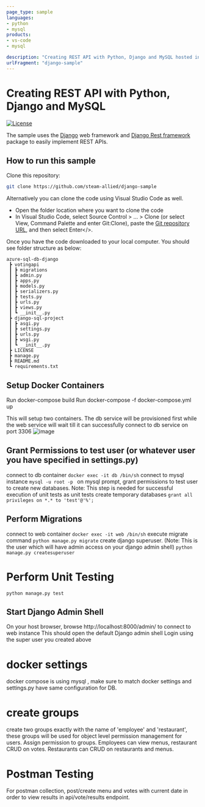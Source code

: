 ```yaml
---
page_type: sample
languages:
- python
- mysql
products:
- vs-code
- mysql

description: "Creating REST API with Python, Django and MySQL hosted in docker"
urlFragment: "django-sample"
---
```


# Creating REST API with Python, Django and MySQL

[![License](https://img.shields.io/badge/license-MIT-green.svg)](https://github.com/azure-samples/azure-sql-db-django/blob/main/LICENSE)

The sample uses the [Django](https://www.djangoproject.com/) web framework and [Django Rest framework](https://www.django-rest-framework.org/) package to easily implement REST APIs.

## How to run this sample

Clone this repository:

```bash
git clone https://github.com/steam-allied/django-sample
```

Alternatively you can clone the code using Visual Studio Code as well.

- Open the folder location where you want to clone the code
- In Visual Studio Code, select Source Control > ... > Clone (or select View, Command Palette and enter Git:Clone), paste the [Git repository URL](https://github.com/steam-allied/django-sample.git), and then select Enter</>.

Once you have the code downloaded to your local computer. You should see folder structure as below:

```properties
azure-sql-db-django
 ┣ votingapi
 ┃ ┣ migrations
 ┃ ┣ admin.py
 ┃ ┣ apps.py
 ┃ ┣ models.py
 ┃ ┣ serializers.py
 ┃ ┣ tests.py
 ┃ ┣ urls.py
 ┃ ┣ views.py
 ┃ ┗ __init__.py
 ┣ django-sql-project
 ┃ ┣ asgi.py
 ┃ ┣ settings.py
 ┃ ┣ urls.py
 ┃ ┣ wsgi.py
 ┃ ┗ __init__.py
 ┣ LICENSE
 ┣ manage.py
 ┣ README.md
 ┗ requirements.txt
```
## Setup Docker Containers
Run docker-compose build
Run docker-compose -f docker-compose.yml up

This will setup two containers. The db service will be provisioned first while the web service will wait till it can successfully connect to db service on port 3306 
![image](https://user-images.githubusercontent.com/16245910/157485207-7608928e-85c9-4588-8d67-003c34a29bff.png)

## Grant Permissions to test user (or whatever user you have specified in settings.py)
connect to db container
```docker exec -it db /bin/sh```
connect to mysql instance
```mysql -u root -p ```
on mysql prompt, grant permissions to test user to create new databases. Note: This step is needed for successful execution of unit tests as unit tests create temporary databases
```grant all privileges on *.* to 'test'@'%';```

## Perform Migrations
connect to web container
```docker exec -it web /bin/sh```
execute migrate command
```python manage.py migrate```
create django superuser. (Note: This is the user which will have admin access on your django admin shell)
```python manage.py createsuperuser```
# Perform Unit Testing  
``` python manage.py test ```

## Start Django Admin Shell
On your host browser, browse http://localhost:8000/admin/ to connect to web instance
This should open the default Django admin shell
Login using the super user you created above


# docker settings
docker compose is using mysql , make sure to match docker settings and settings.py have same configuration for DB.

# create groups
create two groups exactly with the name of 'employee' and 'restaurant', these groups will be used for object level permission management for users. Assign permission to groups. 
Employees can view menus, restaurant CRUD on votes.
Restaurants can CRUD on restaurants and menus. 

# Postman Testing 
For postman collection, post/create menu and votes with current date in order to view results in api/vote/results endpoint.

